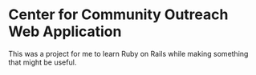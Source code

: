 # Center for Community Outreach Web Application

This was a project for me to learn Ruby on Rails while making something that might be useful.
